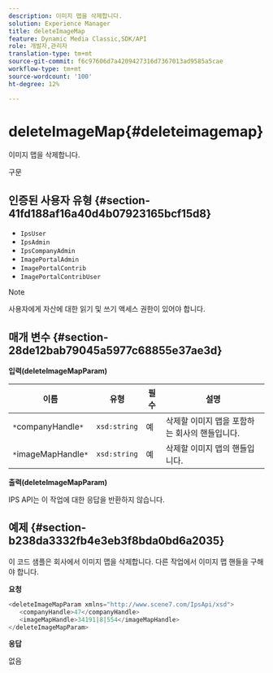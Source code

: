 ```yaml
---
description: 이미지 맵을 삭제합니다.
solution: Experience Manager
title: deleteImageMap
feature: Dynamic Media Classic,SDK/API
role: 개발자,관리자
translation-type: tm+mt
source-git-commit: f6c97606d7a4209427316d7367013ad9585a5cae
workflow-type: tm+mt
source-wordcount: '100'
ht-degree: 12%

---
```



# deleteImageMap{#deleteimagemap}

이미지 맵을 삭제합니다.

구문

## 인증된 사용자 유형 {#section-41fd188af16a40d4b07923165bcf15d8}

* `IpsUser`
* `IpsAdmin`
* `IpsCompanyAdmin`
* `ImagePortalAdmin`
* `ImagePortalContrib`
* `ImagePortalContribUser`

>[!NOTE]
>
>사용자에게 자산에 대한 읽기 및 쓰기 액세스 권한이 있어야 합니다.

## 매개 변수 {#section-28de12bab79045a5977c68855e37ae3d}

**입력(deleteImageMapParam)**

| 이름 | 유형 | 필수 | 설명 |
|---|---|---|---|
| `*`companyHandle`*` | `xsd:string` | 예 | 삭제할 이미지 맵을 포함하는 회사의 핸들입니다. |
| `*`imageMapHandle`*` | `xsd:string` | 예 | 삭제할 이미지 맵의 핸들입니다. |

**출력(deleteImageMapParam)**

IPS API는 이 작업에 대한 응답을 반환하지 않습니다.

## 예제 {#section-b238da3332fb4e3eb3f8bda0bd6a2035}

이 코드 샘플은 회사에서 이미지 맵을 삭제합니다. 다른 작업에서 이미지 맵 핸들을 구해야 합니다.

**요청**

```java
<deleteImageMapParam xmlns="http://www.scene7.com/IpsApi/xsd">
   <companyHandle>47</companyHandle>
   <imageMapHandle>34191|8|554</imageMapHandle>
</deleteImageMapParam>
```

**응답**

없음
